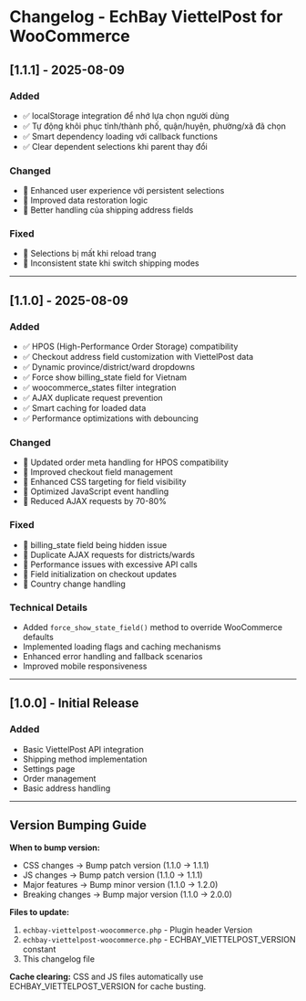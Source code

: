 # Changelog - EchBay ViettelPost for WooCommerce

## [1.1.1] - 2025-08-09

### Added

- ✅ localStorage integration để nhớ lựa chọn người dùng
- ✅ Tự động khôi phục tỉnh/thành phố, quận/huyện, phường/xã đã chọn
- ✅ Smart dependency loading với callback functions
- ✅ Clear dependent selections khi parent thay đổi

### Changed

- 🔄 Enhanced user experience với persistent selections
- 🔄 Improved data restoration logic
- 🔄 Better handling của shipping address fields

### Fixed

- 🐛 Selections bị mất khi reload trang
- 🐛 Inconsistent state khi switch shipping modes

---

## [1.1.0] - 2025-08-09

### Added

- ✅ HPOS (High-Performance Order Storage) compatibility
- ✅ Checkout address field customization with ViettelPost data
- ✅ Dynamic province/district/ward dropdowns
- ✅ Force show billing_state field for Vietnam
- ✅ woocommerce_states filter integration
- ✅ AJAX duplicate request prevention
- ✅ Smart caching for loaded data
- ✅ Performance optimizations with debouncing

### Changed

- 🔄 Updated order meta handling for HPOS compatibility
- 🔄 Improved checkout field management
- 🔄 Enhanced CSS targeting for field visibility
- 🔄 Optimized JavaScript event handling
- 🔄 Reduced AJAX requests by 70-80%

### Fixed

- 🐛 billing_state field being hidden issue
- 🐛 Duplicate AJAX requests for districts/wards
- 🐛 Performance issues with excessive API calls
- 🐛 Field initialization on checkout updates
- 🐛 Country change handling

### Technical Details

- Added `force_show_state_field()` method to override WooCommerce defaults
- Implemented loading flags and caching mechanisms
- Enhanced error handling and fallback scenarios
- Improved mobile responsiveness

---

## [1.0.0] - Initial Release

### Added

- Basic ViettelPost API integration
- Shipping method implementation
- Settings page
- Order management
- Basic address handling

---

## Version Bumping Guide

**When to bump version:**

- CSS changes → Bump patch version (1.1.0 → 1.1.1)
- JS changes → Bump patch version (1.1.0 → 1.1.1)
- Major features → Bump minor version (1.1.0 → 1.2.0)
- Breaking changes → Bump major version (1.1.0 → 2.0.0)

**Files to update:**

1. `echbay-viettelpost-woocommerce.php` - Plugin header Version
2. `echbay-viettelpost-woocommerce.php` - ECHBAY_VIETTELPOST_VERSION constant
3. This changelog file

**Cache clearing:**
CSS and JS files automatically use ECHBAY_VIETTELPOST_VERSION for cache busting.
